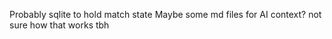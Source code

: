 Probably sqlite to hold match state
Maybe some md files for AI context?
not sure how that works tbh

